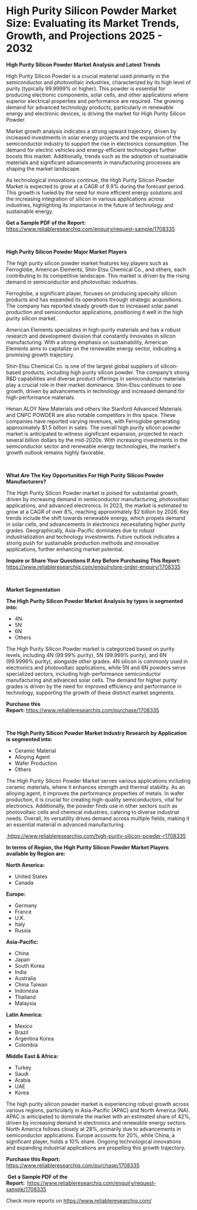 <p><h1>High Purity Silicon Powder Market Size: Evaluating its Market Trends, Growth, and Projections 2025 - 2032</h1></p><p><strong>High Purity Silicon Powder Market Analysis and Latest Trends</strong></p>
<p><p>High Purity Silicon Powder is a crucial material used primarily in the semiconductor and photovoltaic industries, characterized by its high level of purity (typically 99.9999% or higher). This powder is essential for producing electronic components, solar cells, and other applications where superior electrical properties and performance are required. The growing demand for advanced technology products, particularly in renewable energy and electronic devices, is driving the market for High Purity Silicon Powder.</p><p>Market growth analysis indicates a strong upward trajectory, driven by increased investments in solar energy projects and the expansion of the semiconductor industry to support the rise in electronics consumption. The demand for electric vehicles and energy-efficient technologies further boosts this market. Additionally, trends such as the adoption of sustainable materials and significant advancements in manufacturing processes are shaping the market landscape.</p><p>As technological innovations continue, the High Purity Silicon Powder Market is expected to grow at a CAGR of 9.9% during the forecast period. This growth is fueled by the need for more efficient energy solutions and the increasing integration of silicon in various applications across industries, highlighting its importance in the future of technology and sustainable energy.</p></p>
<p><strong>Get a Sample PDF of the Report:&nbsp;</strong> <a href="https://www.reliableresearchiq.com/enquiry/request-sample/1708335?utm_campaign=2277&utm_medium=2&utm_source=Github&utm_content=ia&utm_term=25032025&utm_id=high-purity-silicon-powder">https://www.reliableresearchiq.com/enquiry/request-sample/1708335</a></p>
<p>&nbsp;</p>
<p><strong>High Purity Silicon Powder Major Market Players</strong></p>
<p><p>The high purity silicon powder market features key players such as Ferroglobe, American Elements, Shin-Etsu Chemical Co., and others, each contributing to its competitive landscape. This market is driven by the rising demand in semiconductor and photovoltaic industries.</p><p>Ferroglobe, a significant player, focuses on producing specialty silicon products and has expanded its operations through strategic acquisitions. The company has reported steady growth due to increased solar panel production and semiconductor applications, positioning it well in the high purity silicon market.</p><p>American Elements specializes in high-purity materials and has a robust research and development division that constantly innovates in silicon manufacturing. With a strong emphasis on sustainability, American Elements aims to capitalize on the renewable energy sector, indicating a promising growth trajectory.</p><p>Shin-Etsu Chemical Co. is one of the largest global suppliers of silicon-based products, including high purity silicon powder. The company’s strong R&D capabilities and diverse product offerings in semiconductor materials play a crucial role in their market dominance. Shin-Etsu continues to see growth, driven by advancements in technology and increased demand for high-performance materials.</p><p>Henan ALOY New Materials and others like Stanford Advanced Materials and CNPC POWDER are also notable competitors in this space. These companies have reported varying revenues, with Ferroglobe generating approximately $1.5 billion in sales. The overall high purity silicon powder market is anticipated to witness significant expansion, projected to reach several billion dollars by the mid-2020s. With increasing investments in the semiconductor sector and renewable energy technologies, the market's growth outlook remains highly favorable.</p></p>
<p>&nbsp;</p>
<p><strong>What Are The Key Opportunities For High Purity Silicon Powder Manufacturers?</strong></p>
<p><p>The High Purity Silicon Powder market is poised for substantial growth, driven by increasing demand in semiconductor manufacturing, photovoltaic applications, and advanced electronics. In 2023, the market is estimated to grow at a CAGR of over 8%, reaching approximately $2 billion by 2026. Key trends include the shift towards renewable energy, which propels demand in solar cells, and advancements in electronics necessitating higher purity grades. Geographically, Asia-Pacific dominates due to robust industrialization and technology investments. Future outlook indicates a strong push for sustainable production methods and innovative applications, further enhancing market potential.</p></p>
<p><strong>Inquire or Share Your Questions If Any Before Purchasing This Report:</strong> <a href="https://www.reliableresearchiq.com/enquiry/pre-order-enquiry/1708335?utm_campaign=2277&utm_medium=2&utm_source=Github&utm_content=ia&utm_term=25032025&utm_id=high-purity-silicon-powder">https://www.reliableresearchiq.com/enquiry/pre-order-enquiry/1708335</a></p>
<p>&nbsp;</p>
<p><strong>Market Segmentation</strong></p>
<p><strong>The High Purity Silicon Powder Market Analysis by types is segmented into:</strong></p>
<p><ul><li>4N</li><li>5N</li><li>6N</li><li>Others</li></ul></p>
<p><p>The High Purity Silicon Powder market is categorized based on purity levels, including 4N (99.99% purity), 5N (99.999% purity), and 6N (99.9999% purity), alongside other grades. 4N silicon is commonly used in electronics and photovoltaic applications, while 5N and 6N powders serve specialized sectors, including high-performance semiconductor manufacturing and advanced solar cells. The demand for higher purity grades is driven by the need for improved efficiency and performance in technology, supporting the growth of these distinct market segments.</p></p>
<p><strong>Purchase this Report:&nbsp;</strong><a href="https://www.reliableresearchiq.com/purchase/1708335?utm_campaign=2277&utm_medium=2&utm_source=Github&utm_content=ia&utm_term=25032025&utm_id=high-purity-silicon-powder">https://www.reliableresearchiq.com/purchase/1708335</a></p>
<p>&nbsp;</p>
<p><strong>The High Purity Silicon Powder Market Industry Research by Application is segmented into:</strong></p>
<p><ul><li>Ceramic Material</li><li>Alloying Agent</li><li>Wafer Production</li><li>Others</li></ul></p>
<p><p>The High Purity Silicon Powder Market serves various applications including ceramic materials, where it enhances strength and thermal stability. As an alloying agent, it improves the performance properties of metals. In wafer production, it is crucial for creating high-quality semiconductors, vital for electronics. Additionally, the powder finds use in other sectors such as photovoltaic cells and chemical industries, catering to diverse industrial needs. Overall, its versatility drives demand across multiple fields, making it an essential material in advanced manufacturing.</p></p>
<p><a href="https://www.reliableresearchiq.com/high-purity-silicon-powder-r1708335?utm_campaign=2277&utm_medium=2&utm_source=Github&utm_content=ia&utm_term=25032025&utm_id=high-purity-silicon-powder">&nbsp;https://www.reliableresearchiq.com/high-purity-silicon-powder-r1708335</a></p>
<p><strong>In terms of Region, the High Purity Silicon Powder Market Players available by Region are:</strong></p>
<p>
    <p> <strong> North America: </strong>
        <ul>
            <li>United States</li>
            <li>Canada</li>
        </ul>
        </p> 
    <p> <strong> Europe: </strong>
        <ul>
            <li>Germany</li>
            <li>France</li>
            <li>U.K.</li>
            <li>Italy</li>
            <li>Russia</li>
        </ul>
        </p> 
    <p> <strong> Asia-Pacific: </strong>
        <ul>
            <li>China</li>
            <li>Japan</li>
            <li>South Korea</li>
            <li>India</li>
            <li>Australia</li>
            <li>China Taiwan</li>
            <li>Indonesia</li>
            <li>Thailand</li>
            <li>Malaysia</li>
        </ul>
        </p> 
    <p> <strong> Latin America: </strong>
        <ul>
            <li>Mexico</li>
            <li>Brazil</li>
            <li>Argentina Korea</li>
            <li>Colombia</li>
        </ul>
        </p> 
    <p> <strong> Middle East & Africa: </strong>
        <ul>
            <li>Turkey</li>
            <li>Saudi</li>
            <li>Arabia</li>
            <li>UAE</li>
            <li>Korea</li>
        </ul>
    </p>
    </p>
<p><p>The high purity silicon powder market is experiencing robust growth across various regions, particularly in Asia-Pacific (APAC) and North America (NA). APAC is anticipated to dominate the market with an estimated share of 42%, driven by increasing demand in electronics and renewable energy sectors. North America follows closely at 28%, primarily due to advancements in semiconductor applications. Europe accounts for 20%, while China, a significant player, holds a 10% share. Ongoing technological innovations and expanding industrial applications are propelling this growth trajectory.</p></p>
<p><strong>Purchase this Report: </strong><a href="https://www.reliableresearchiq.com/purchase/1708335?utm_campaign=2277&utm_medium=2&utm_source=Github&utm_content=ia&utm_term=25032025&utm_id=high-purity-silicon-powder">https://www.reliableresearchiq.com/purchase/1708335</a></p>
<p>&nbsp;<strong>Get a Sample PDF of the Report:&nbsp;&nbsp;</strong><a href="https://www.reliableresearchiq.com/enquiry/request-sample/1708335?utm_campaign=2277&utm_medium=2&utm_source=Github&utm_content=ia&utm_term=25032025&utm_id=high-purity-silicon-powder">https://www.reliableresearchiq.com/enquiry/request-sample/1708335</a></p>
<p><strong></strong></p>
<p>Check more reports on <a href="https://www.reliableresearchiq.com/?utm_campaign=2277&utm_medium=2&utm_source=Github&utm_content=ia&utm_term=25032025&utm_id=high-purity-silicon-powder">https://www.reliableresearchiq.com/</a></p>